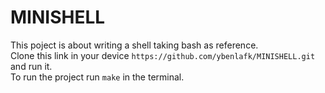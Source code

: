 # MINISHELL
This poject is about writing a shell taking bash as reference.
</br>
Clone this link in your device ```https://github.com/ybenlafk/MINISHELL.git``` and run it.
</br>
To run the project run ```make``` in the terminal.
